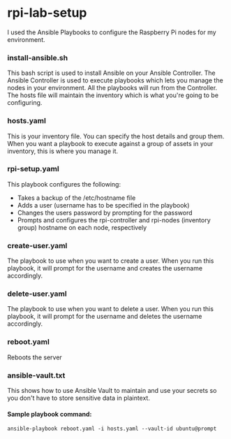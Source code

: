 # rpi-lab-setup
I used the Ansible Playbooks to configure the Raspberry Pi nodes for my environment.

### install-ansible.sh
This bash script is used to install Ansible on your Ansible Controller. The Ansible Controller is used to execute playbooks which lets you manage the nodes in your environment. All the playbooks will run from the Controller. The hosts file will maintain the inventory which is what you're going to be configuring.

### hosts.yaml
This is your inventory file. You can specify the host details and group them. When you want a playbook to execute against a group of assets in your inventory, this is where you manage it.

### rpi-setup.yaml
This playbook configures the following:
- Takes a backup of the /etc/hostname file
- Adds a user (username has to be specified in the playbook)
- Changes the users password by prompting for the password
- Prompts and configures the rpi-controller and rpi-nodes (inventory group) hostname on each node, respectively

### create-user.yaml
The playbook to use when you want to create a user. When you run this playbook, it will prompt for the username and creates the username accordingly.

### delete-user.yaml
The playbook to use when you want to delete a user. When you run this playbook, it will prompt for the username and deletes the username accordingly.

### reboot.yaml
Reboots the server

### ansible-vault.txt
This shows how to use Ansible Vault to maintain and use your secrets so you don't have to store sensitive data in plaintext.

#### Sample playbook command:
```ansible-playbook reboot.yaml -i hosts.yaml --vault-id ubuntu@prompt```


